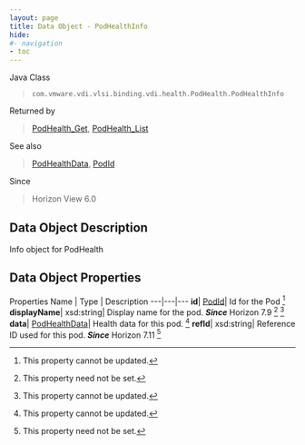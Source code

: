 ```yaml
---
layout: page
title: Data Object - PodHealthInfo
hide:
#- navigation
- toc
---
```






Java Class
> `com.vmware.vdi.vlsi.binding.vdi.health.PodHealth.PodHealthInfo`

Returned by
> [PodHealth_Get](vdi.health.PodHealth.md#get), [PodHealth_List](vdi.health.PodHealth.md#list)

See also
> [PodHealthData](vdi.health.PodHealth.PodHealthData.md), [PodId](vdi.entity.PodId.md)

Since
> Horizon View 6.0


## Data Object Description

Info object for PodHealth

## Data Object Properties
Properties
Name |  Type |  Description
---|---|---
**id**| [PodId](vdi.entity.PodId.md)|  Id for the Pod [^2]
**displayName**|  xsd:string|  Display name for the pod.  **_Since_** Horizon 7.9 [^1] [^2]
**data**| [PodHealthData](vdi.health.PodHealth.PodHealthData.md)|  Health data for this pod. [^2]
**refId**|  xsd:string|  Reference ID used for this pod.  **_Since_** Horizon 7.11 [^1]
 


 


[^1]: This property need not be set.
[^2]: This property cannot be updated.